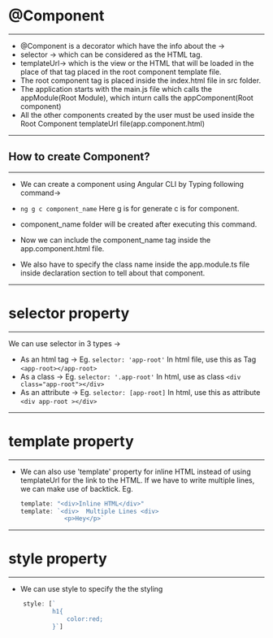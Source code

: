 # @Component
--- 
* @Component is a decorator which have the info about the ->
* selector -> which can be considered as the HTML tag.
* templateUrl-> which is the view or the HTML that will be loaded in the place of that tag placed in the root component template file.
* The root component tag is placed inside the index.html file in src folder.
* The application starts with the main.js file which calls the appModule(Root Module), which inturn calls the appComponent(Root component)
* All the other components created by the user must be used inside the Root Component templateUrl file(app.component.html)

---

## How to create Component?
---

* We can create a component using Angular CLI by Typing following command->

* `ng g c component_name`
    Here g is for generate
    c is for component.

* component_name folder will be created after executing this command.
* Now we can include the component_name tag inside the app.component.html file.
* We also have to specify the class name inside the app.module.ts file inside declaration section to tell about that component.

---

# selector property

---
We can use selector in 3 types ->
  * As an html tag ->
          Eg.  `selector: 'app-root'`
          In html file, use this as Tag  `<app-root></app-root>`
  * As a class ->
          Eg.   `selector: '.app-root'`
          In html, use as class  `<div class="app-root"></div>`
  * As an attribute ->
          Eg.    `selector: [app-root]`
          In html, use this as attribute `<div app-root ></div>`

---

# template property
---
* We can also use 'template' property for inline HTML instead of using templateUrl for the link to the HTML.
  If we have to write multiple lines, we can make use of backtick.
  Eg. 
  ```javascript
  template: "<div>Inline HTML</div>"
  template: `<div>  Multiple Lines <div>
              <p>Hey</p>`

---

# style property

---

* We can use style to specify the the styling
```javascript
    style: [`
            h1{
                color:red;
            }`]
